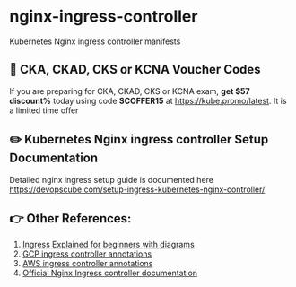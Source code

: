 # nginx-ingress-controller

Kubernetes Nginx ingress controller manifests

## 🚀 CKA, CKAD, CKS or KCNA Voucher Codes

If you are preparing for CKA, CKAD, CKS or KCNA exam, **get $57 discount%** today using code **SCOFFER15** at https://kube.promo/latest. It is a limited time offer


## ✏️ Kubernetes Nginx ingress controller Setup Documentation

Detailed nginx ingress setup guide is documented here https://devopscube.com/setup-ingress-kubernetes-nginx-controller/

## 👉 Other References:

1. [Ingress Explained for beginners with diagrams](https://devopscube.com/kubernetes-ingress-tutorial/)
2. [GCP ingress controller annotations](https://cloud.google.com/kubernetes-engine/docs/how-to/load-balance-ingress#ingress_annotations)
3. [AWS ingress controller annotations](https://docs.aws.amazon.com/eks/latest/userguide/network-load-balancing.html)
4. [Official Nginx Ingress controller documentation](https://kubernetes.github.io/ingress-nginx/)
